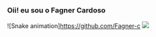 ### Oii! eu sou o Fagner Cardoso
![Snake animation]https://github.com/Fagner-c
<picture>
  <source
    srcset="https://github-readme-stats.vercel.app/api?username=fagner-c&show_icons=true&theme=dark"
    media="(prefers-color-scheme: dark)"
  />
  <source
    srcset="https://github-readme-stats.vercel.app/api?username=fagner-c&show_icons=true"
    media="(prefers-color-scheme: light), (prefers-color-scheme: no-preference)"
  />
  <img src="https://github-readme-stats.vercel.app/api?username=fagner-c&show_icons=true" />
</picture>

